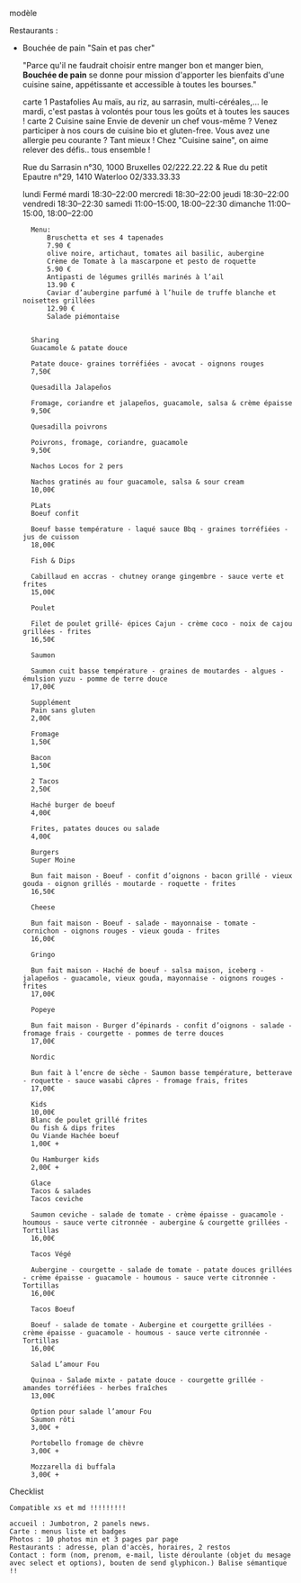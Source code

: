 modèle

Restaurants :

- Bouchée de pain
    "Sain et pas cher"

    "Parce qu'il ne faudrait choisir entre manger bon et manger bien, <b>Bouchée de pain</b> se donne pour mission d'apporter les bienfaits d'une cuisine saine, appétissante et accessible à toutes les bourses."
    
    carte 1
        Pastafolies 
        Au maïs, au riz, au sarrasin, multi-céréales,...
        le mardi, c'est pastas à volontés pour tous les goûts et à toutes les sauces ! 
    carte 2
        Cuisine saine
        Envie de devenir un chef vous-même ?
        Venez participer à nos cours de cuisine bio et gluten-free.
        Vous avez une allergie peu courante ? Tant mieux ! 
        Chez "Cuisine saine", on aime relever des défis.. tous ensemble !



    Rue du Sarrasin n°30, 1000 Bruxelles
    02/222.22.22
    &
    Rue du petit Epautre n°29, 1410 Waterloo
    02/333.33.33
    
    lundi	    Fermé
    mardi	    18:30–22:00
    mercredi	18:30–22:00
    jeudi	    18:30–22:00
    vendredi	18:30–22:30
    samedi	    11:00–15:00, 18:00–22:30
    dimanche	11:00–15:00, 18:00–22:00


        Menu:
            Bruschetta et ses 4 tapenades
            7.90 €
            olive noire, artichaut, tomates ail basilic, aubergine
            Crème de Tomate à la mascarpone et pesto de roquette
            5.90 €
            Antipasti de légumes grillés marinés à l’ail
            13.90 €
            Caviar d’aubergine parfumé à l’huile de truffe blanche et noisettes grillées
            12.90 €
            Salade piémontaise


        Sharing
        Guacamole & patate douce

        Patate douce- graines torréfiées - avocat - oignons rouges
        7,50€
        
        Quesadilla Jalapeños

        Fromage, coriandre et jalapeños, guacamole, salsa & crème épaisse
        9,50€
        
        Quesadilla poivrons

        Poivrons, fromage, coriandre, guacamole
        9,50€
        
        Nachos Locos for 2 pers

        Nachos gratinés au four guacamole, salsa & sour cream
        10,00€
        
        PLats
        Boeuf confit

        Boeuf basse température - laqué sauce Bbq - graines torréfiées - jus de cuisson
        18,00€
        
        Fish & Dips

        Cabillaud en accras - chutney orange gingembre - sauce verte et frites
        15,00€
        
        Poulet

        Filet de poulet grillé- épices Cajun - crème coco - noix de cajou grillées - frites
        16,50€
        
        Saumon

        Saumon cuit basse température - graines de moutardes - algues - émulsion yuzu - pomme de terre douce
        17,00€
        
        Supplément
        Pain sans gluten
        2,00€
        
        Fromage
        1,50€
        
        Bacon
        1,50€
        
        2 Tacos
        2,50€
        
        Haché burger de boeuf
        4,00€
        
        Frites, patates douces ou salade
        4,00€
        
        Burgers
        Super Moine

        Bun fait maison - Boeuf - confit d’oignons - bacon grillé - vieux gouda - oignon grillés - moutarde - roquette - frites
        16,50€
        
        Cheese

        Bun fait maison - Boeuf - salade - mayonnaise - tomate - cornichon - oignons rouges - vieux gouda - frites
        16,00€
        
        Gringo

        Bun fait maison - Haché de boeuf - salsa maison, iceberg - jalapeños - guacamole, vieux gouda, mayonnaise - oignons rouges - frites
        17,00€
        
        Popeye

        Bun fait maison - Burger d’épinards - confit d’oignons - salade - fromage frais - courgette - pommes de terre douces
        17,00€
        
        Nordic

        Bun fait à l’encre de sèche - Saumon basse température, betterave - roquette - sauce wasabi câpres - fromage frais, frites
        17,00€
        
        Kids
        10,00€
        Blanc de poulet grillé frites
        Ou fish & dips frites
        Ou Viande Hachée boeuf
        1,00€ +
        
        Ou Hamburger kids
        2,00€ +
        
        Glace
        Tacos & salades
        Tacos ceviche

        Saumon ceviche - salade de tomate - crème épaisse - guacamole - houmous - sauce verte citronnée - aubergine & courgette grillées - Tortillas
        16,00€
        
        Tacos Végé

        Aubergine - courgette - salade de tomate - patate douces grillées - crème épaisse - guacamole - houmous - sauce verte citronnée - Tortillas
        16,00€
        
        Tacos Boeuf

        Boeuf - salade de tomate - Aubergine et courgette grillées - crème épaisse - guacamole - houmous - sauce verte citronnée - Tortillas
        16,00€
        
        Salad L’amour Fou

        Quinoa - Salade mixte - patate douce - courgette grillée - amandes torréfiées - herbes fraîches
        13,00€
        
        Option pour salade l’amour Fou
        Saumon rôti
        3,00€ +
        
        Portobello fromage de chèvre
        3,00€ +
        
        Mozzarella di buffala
        3,00€ + 

Checklist

    Compatible xs et md !!!!!!!!!

    accueil : Jumbotron, 2 panels news.
    Carte : menus liste et badges
    Photos : 10 photos min et 3 pages par page
    Restaurants : adresse, plan d'accès, horaires, 2 restos
    Contact : form (nom, prenom, e-mail, liste déroulante (objet du mesage avec select et options), bouten de send glyphicon.) Balise sémantique !!